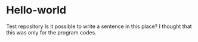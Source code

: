 # Hello-world
Test repository
Is it possible to write a sentence in this place? I thought that this was only for the program codes.
